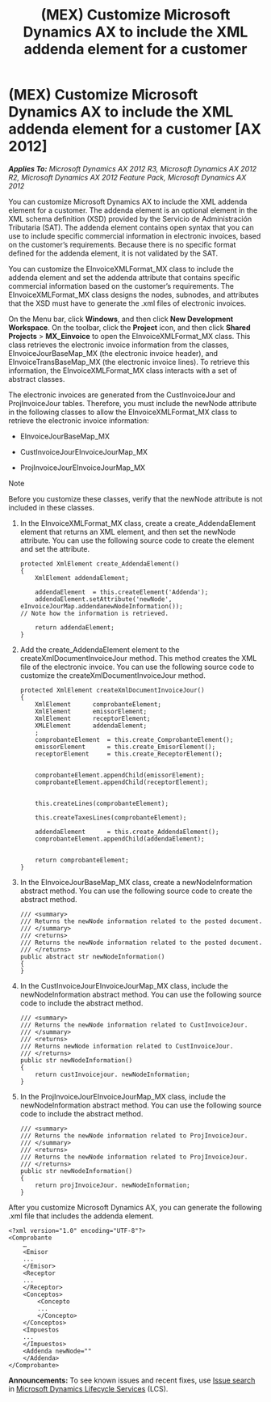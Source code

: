 ﻿---
title: (MEX) Customize Microsoft Dynamics AX to include the XML addenda element for a customer
TOCTitle: (MEX) Customize Microsoft Dynamics AX to include the XML addenda element for a customer
ms:assetid: 00649794-1532-4f2a-9362-a77f23d7d46b
ms:mtpsurl: https://technet.microsoft.com/en-us/library/Hh242090(v=AX.60)
ms:contentKeyID: 36055915
ms.date: 04/18/2014
mtps_version: v=AX.60
f1_keywords:
- Customize
- AX
- (MEX)
- customer
- Microsoft Dynamics
- XML addenda
---

# (MEX) Customize Microsoft Dynamics AX to include the XML addenda element for a customer [AX 2012]


_**Applies To:** Microsoft Dynamics AX 2012 R3, Microsoft Dynamics AX 2012 R2, Microsoft Dynamics AX 2012 Feature Pack, Microsoft Dynamics AX 2012_

You can customize Microsoft Dynamics AX to include the XML addenda element for a customer. The addenda element is an optional element in the XML schema definition (XSD) provided by the Servicio de Administración Tributaria (SAT). The addenda element contains open syntax that you can use to include specific commercial information in electronic invoices, based on the customer’s requirements. Because there is no specific format defined for the addenda element, it is not validated by the SAT.

You can customize the EInvoiceXMLFormat\_MX class to include the addenda element and set the addenda attribute that contains specific commercial information based on the customer’s requirements. The EInvoiceXMLFormat\_MX class designs the nodes, subnodes, and attributes that the XSD must have to generate the .xml files of electronic invoices.

On the Menu bar, click **Windows**, and then click **New Development Workspace**. On the toolbar, click the **Project** icon, and then click **Shared Projects** \> **MX\_Einvoice** to open the EInvoiceXMLFormat\_MX class. This class retrieves the electronic invoice information from the classes, EInvoiceJourBaseMap\_MX (the electronic invoice header), and EInvoiceTransBaseMap\_MX (the electronic invoice lines). To retrieve this information, the EInvoiceXMLFormat\_MX class interacts with a set of abstract classes.

The electronic invoices are generated from the CustInvoiceJour and ProjInvoiceJour tables. Therefore, you must include the newNode attribute in the following classes to allow the EInvoiceXMLFormat\_MX class to retrieve the electronic invoice information:

  - EInvoiceJourBaseMap\_MX

  - CustInvoiceJourEInvoiceJourMap\_MX

  - ProjInvoiceJourEInvoiceJourMap\_MX


> [!NOTE]
> <P>Before you customize these classes, verify that the newNode attribute is not included in these classes.</P>



1.  In the EInvoiceXMLFormat\_MX class, create a create\_AddendaElement element that returns an XML element, and then set the newNode attribute. You can use the following source code to create the element and set the attribute.
    
        protected XmlElement create_AddendaElement()
        {
            XmlElement addendaElement;
        
            addendaElement  = this.createElement('Addenda');
            addendaElement.setAttribute('newNode',  eInvoiceJourMap.addendanewNodeInformation());
        // Note how the information is retrieved.
        
            return addendaElement;
        }

2.  Add the create\_AddendaElement element to the createXmlDocumentInvoiceJour method. This method creates the XML file of the electronic invoice. You can use the following source code to customize the createXmlDocumentInvoiceJour method.
    
        protected XmlElement createXmlDocumentInvoiceJour()
        {
            XmlElement      comprobanteElement;
            XmlElement      emissorElement;
            XmlElement      receptorElement;
            XMLElement      addendaElement;
            ;
            comprobanteElement  = this.create_ComprobanteElement();
            emissorElement      = this.create_EmisorElement();
            receptorElement     = this.create_ReceptorElement();
        
        
            comprobanteElement.appendChild(emissorElement);
            comprobanteElement.appendChild(receptorElement);
        
        
            this.createLines(comprobanteElement);
        
            this.createTaxesLines(comprobanteElement);
        
            addendaElement      = this.create_AddendaElement();
            comprobanteElement.appendChild(addendaElement);
        
        
            return comprobanteElement;
        }

3.  In the EInvoiceJourBaseMap\_MX class, create a newNodeInformation abstract method. You can use the following source code to create the abstract method.
    
        /// <summary>
        /// Returns the newNode information related to the posted document.
        /// </summary>
        /// <returns>
        /// Returns the newNode information related to the posted document.
        /// </returns>
        public abstract str newNodeInformation()
        {
        }

4.  In the CustInvoiceJourEInvoiceJourMap\_MX class, include the newNodeInformation abstract method. You can use the following source code to include the abstract method.
    
        /// <summary>
        /// Returns the newNode information related to CustInvoiceJour.
        /// </summary>
        /// <returns>
        /// Returns newNode information related to CustInvoiceJour.
        /// </returns>
        public str newNodeInformation()
        {
            return custInvoicejour. newNodeInformation;
        }

5.  In the ProjInvoiceJourEInvoiceJourMap\_MX class, include the newNodeInformation abstract method. You can use the following source code to include the abstract method.
    
        /// <summary>
        /// Returns the newNode information related to ProjInvoiceJour.
        /// </summary>
        /// <returns>
        /// Returns the newNode information related to ProjInvoiceJour.
        /// </returns>
        public str newNodeInformation()
        {
            return projInvoiceJour. newNodeInformation;
        }

After you customize Microsoft Dynamics AX, you can generate the following .xml file that includes the addenda element.

    <?xml version="1.0" encoding="UTF-8"?>
    <Comprobante
        …
        <Emisor
        ...
        </Emisor>
        <Receptor
        ...
        </Receptor>
        <Conceptos>
            <Concepto
            ...
            </Concepto>
        </Conceptos>
        <Impuestos
        ...
        </Impuestos>
        <Addenda newNode=""
        </Addenda>
    </Comprobante>

  
**Announcements:** To see known issues and recent fixes, use [Issue search](http://go.microsoft.com/fwlink/?linkid=389258) in [Microsoft Dynamics Lifecycle Services](http://go.microsoft.com/fwlink/?linkid=306505) (LCS).

